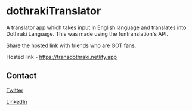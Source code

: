 # dothrakiTranslator
A translator app which takes input in English language and translates into Dothraki Language. This was made using the funtranslation's API.

Share the hosted link with friends who are GOT fans.

Hosted link - https://transdothraki.netlify.app


## Contact 
[Twitter](https://twitter.com/_kpavan)

[LinkedIn](https://www.linkedin.com/in/kulkarni-pavan/)

